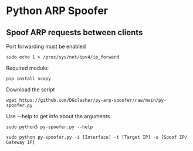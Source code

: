 # Python ARP Spoofer

## Spoof ARP requests between clients

Port forwarding must be enabled
```
sudo echo 1 > /proc/sys/net/ipv4/ip_forward
```

Required module:
```  
pip install scapy
```

Download the script
```
wget https://github.com/DGclasher/py-arp-spoofer/raw/main/py-spoofer.py
```

Use --help to get info about the arguments
```
sudo python3 py-spoofer.py --help
```
```
sudo python py-spoofer.py -i [Interface] -t [Target IP] -s [Spoof IP/ Gateway IP]
```
